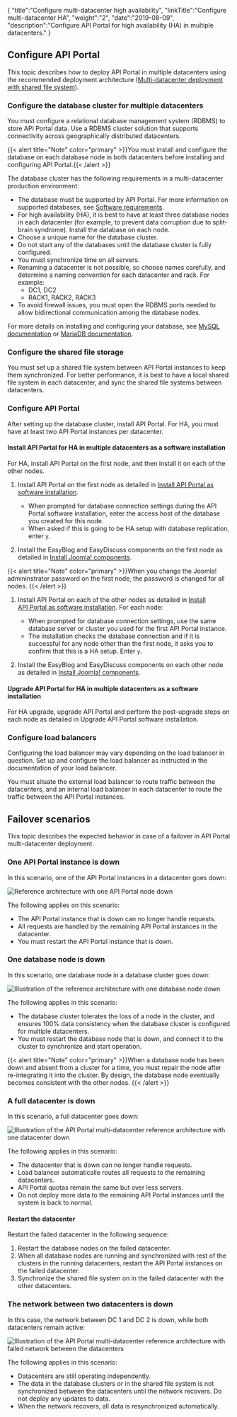 {
    "title":"Configure multi-datacenter high availability",
    "linkTitle":"Configure multi-datacenter HA",
    "weight":"2",
    "date":"2019-08-09",
    "description":"Configure API Portal for high availability (HA) in multiple datacenters."
}

## Configure API Portal

This topic describes how to deploy API Portal in multiple datacenters using the recommended deployment architecture ([Multi-datacenter deployment with shared file system](/docs/apiportal_ha/#multi-datacenter-deployment-with-shared-file-system)).

### Configure the database cluster for multiple datacenters

You must configure a relational database management system (RDBMS) to store API Portal data. Use a RDBMS cluster solution that supports connectivity across geographically distributed datacenters.

{{< alert title="Note" color="primary" >}}You must install and configure the database on each database node in both datacenters before installing and configuring API Portal.{{< /alert >}}

The database cluster has the following requirements in a multi-datacenter production environment:

- The database must be supported by API Portal. For more information on supported databases, see [Software requirements](/docs/apim_installation/apiportal_install/install_software_prereqs/#software-requirements).
- For high availability (HA), it is best to have at least three database nodes in each datacenter (for example, to prevent data corruption due to split-brain syndrome). Install the database on each node.
- Choose a unique name for the database cluster.
- Do not start any of the databases until the database cluster is fully configured.
- You must synchronize time on all servers.
- Renaming a datacenter is not possible, so choose names carefully, and determine a naming convention for each datacenter and rack. For example:
  - DC1, DC2
  - RACK1, RACK2, RACK3
- To avoid firewall issues, you must open the RDBMS ports needed to allow bidirectional communication among the database nodes.

For more details on installing and configuring your database, see [MySQL documentation](https://dev.mysql.com/doc/refman/5.6/en/) or [MariaDB documentation](https://mariadb.com/kb/en/mariadb/documentation/).

### Configure the shared file storage

You must set up a shared file system between API Portal instances to keep them synchronized. For better performance, it is best to have a local shared file system in each datacenter, and sync the shared file systems between datacenters.

### Configure API Portal

After setting up the database cluster, install API Portal. For HA, you must have at least two API Portal instances per datacenter.

#### Install API Portal for HA in multiple datacenters as a software installation

For HA, install API Portal on the first node, and then install it on each of the other nodes.

1. Install API Portal on the first node as detailed in [Install API Portal as software installation](/docs/apim_installation/apiportal_install/install_software/#install-api-portal-software).

    - When prompted for database connection settings during the API Portal software installation, enter the access host of the database you created for this node.
    - When asked if this is going to be HA setup with database replication, enter `y`.

1. Install the EasyBlog and EasyDiscuss components on the first node as detailed in [Install Joomla! components](/docs/apim_installation/apiportal_install/install_software/#install-joomla-components).

{{< alert title="Note" color="primary" >}}When you change the Joomla! admininstrator password on the first node, the password is changed for all nodes. {{< /alert >}}

1. Install API Portal on each of the other nodes as detailed in [Install API Portal as software installation](/docs/apim_installation/apiportal_install/install_software/#install-api-portal-software). For each node:

    - When prompted for database connection settings, use the same database server or cluster you used for the first API Portal instance.
    - The installation checks the database connection and if it is successful for any node other than the first node, it asks you to confirm that this is a HA setup. Enter `y`.

1. Install the EasyBlog and EasyDiscuss components on each other node as detailed in [Install Joomla! components](/docs/apim_installation/apiportal_install/install_software/#install-joomla-components).

#### Upgrade API Portal for HA in multiple datacenters as a software installation

For HA upgrade, upgrade API Portal and perform the post-upgrade steps on each node as detailed in Upgrade API Portal software installation.

### Configure load balancers

Configuring the load balancer may vary depending on the load balancer in question. Set up and configure the load balancer as instructed in the documentation of your load balancer.

You must situate the external load balancer to route traffic between the datacenters, and an internal load balancer in each datacenter to route the traffic between the API Portal instances.

## Failover scenarios

This topic describes the expected behavior in case of a failover in API Portal multi-datacenter deployment.

### One API Portal instance is down

In this scenario, one of the API Portal instances in a datacenter goes down:

![Reference architecture with one API Portal node down](/Images/APIPortal/API_Portal_multidc_failover_instance.png)

The following applies on this scenario:

- The API Portal instance that is down can no longer handle requests.
- All requests are handled by the remaining API Portal instances in the datacenter.
- You must restart the API Portal instance that is down.

### One database node is down

In this scenario, one database node in a database cluster goes down:

![Illustration of the reference architecture with one database node down](/Images/APIPortal/API_Portal_multidc_failover_db.png)

The following applies in this scenario:

- The database cluster tolerates the loss of a node in the cluster, and ensures 100% data consistency when the database cluster is configured for multiple datacenters.
- You must restart the database node that is down, and connect it to the cluster to synchronize and start operation.

{{< alert title="Note" color="primary" >}}When a database node has been down and absent from a cluster for a time, you must repair the node after re-integrating it into the cluster. By design, the database node eventually becomes consistent with the other nodes. {{< /alert >}}

### A full datacenter is down

In this scenario, a full datacenter goes down:

![Illustration of the API Portal multi-datacenter reference architecture with one datacenter down](/Images/APIPortal/API_Portal_multidc_failover_dc.png)

The following applies in this scenario:

- The datacenter that is down can no longer handle requests.
- Load balancer automaticalle routes all requests to the remaining datacenters.
- API Portal quotas remain the same but over less servers.
- Do not deploy more data to the remaining API Portal instances until the system is back to normal.

#### Restart the datacenter

Restart the failed datacenter in the following sequence:

1. Restart the database nodes on the failed datacenter.
2. When all database nodes are running and synchronized with rest of the clusters in the running datacenters, restart the API Portal instances on the failed datacenter.
3. Synchronize the shared file system on in the failed datacenter with the other datacenters.

### The network between two datacenters is down

In this case, the network between DC 1 and DC 2 is down, while both datacenters remain active:

![Illustration of the API Portal multi-datacenter reference architecture with failed network between the datacenters](/Images/APIPortal/API_Portal_multidc_failover_network.png)

The following applies in this scenario:

- Datacenters are still operating independently.
- The data in the database clusters or in the shared file system is not synchronized between the datacenters until the network recovers. Do not deploy any updates to data.
- When the network recovers, all data is resynchronized automatically.
